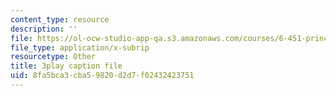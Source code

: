 ```yaml
---
content_type: resource
description: ''
file: https://ol-ocw-studio-app-qa.s3.amazonaws.com/courses/6-451-principles-of-digital-communication-ii-spring-2005/8fa5bca3cba59820d2d7f02432423751_8HvTaOrTokc.srt
file_type: application/x-subrip
resourcetype: Other
title: 3play caption file
uid: 8fa5bca3-cba5-9820-d2d7-f02432423751
---
```


